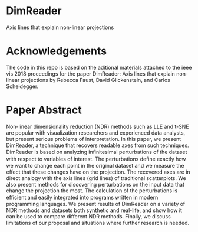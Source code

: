 # DimReader
Axis lines that explain non-linear projections

# Acknowledgements
The code in this repo is based on the aditional materials attached to the ieee vis 2018 proceedings for the paper DimReader: Axis lines that explain non-linear projections by Rebecca Faust, David Glickenstein, and Carlos Scheidegger.

# Paper Abstract
Non-linear dimensionality reduction (NDR) methods such as LLE and t-SNE are popular with visualization researchers and experienced data analysts, but present serious problems of interpretation. In this paper, we present DimReader, a technique that recovers readable axes from such techniques. DimReader is based on analyzing inﬁnitesimal perturbations of the dataset with respect to variables of interest. The perturbations deﬁne exactly how we want to change each point in the original dataset and we measure the effect that these changes have on the projection. The recovered axes are in direct analogy with the axis lines (grid lines) of traditional scatterplots. We also present methods for discovering perturbations on the input data that change the projection the most. The calculation of the perturbations is efﬁcient and easily integrated into programs written in modern programming languages. We present results of DimReader on a variety of NDR methods and datasets both synthetic and real-life, and show how it can be used to compare different NDR methods. Finally, we discuss limitations of our proposal and situations where further research is needed.
